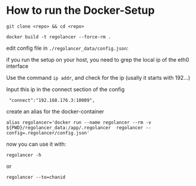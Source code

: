 # How to run the Docker-Setup

```
git clone <repo> && cd <repo>

docker build -t regolancer --force-rm .

```

edit config file in `./regolancer_data/config.json`:

if you run the setup on your host, you need to grep the local ip of the eth0 interface

Use the command `ip addr`, and check for the ip (usally it starts with 192...)

Input this ip in the connect section of the config
```
 "connect":"192.168.176.3:10009",
```

create an alias for the docker-container

`alias regolancer='docker run --name regolancer --rm -v ${PWD}/regolancer_data:/app/.regolancer  regolancer --config=.regolancer/config.json'`

now you can use it with:


`regolancer -h`

or

`regolancer --to=chanid`